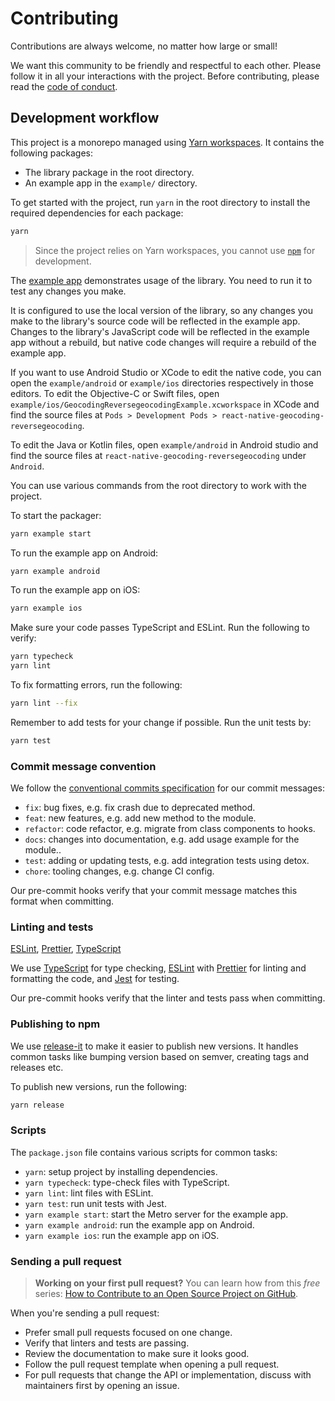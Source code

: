 # Contributing

Contributions are always welcome, no matter how large or small!

We want this community to be friendly and respectful to each other. Please follow it in all your interactions with the project. Before contributing, please read the [code of conduct](./CODE_OF_CONDUCT.md).

## Development workflow

This project is a monorepo managed using [Yarn workspaces](https://yarnpkg.com/features/workspaces). It contains the following packages:

- The library package in the root directory.
- An example app in the `example/` directory.

To get started with the project, run `yarn` in the root directory to install the required dependencies for each package:

```sh
yarn
```

> Since the project relies on Yarn workspaces, you cannot use [`npm`](https://github.com/npm/cli) for development.

The [example app](/example/) demonstrates usage of the library. You need to run it to test any changes you make.

It is configured to use the local version of the library, so any changes you make to the library's source code will be reflected in the example app. Changes to the library's JavaScript code will be reflected in the example app without a rebuild, but native code changes will require a rebuild of the example app.

If you want to use Android Studio or XCode to edit the native code, you can open the `example/android` or `example/ios` directories respectively in those editors. To edit the Objective-C or Swift files, open `example/ios/GeocodingReversegeocodingExample.xcworkspace` in XCode and find the source files at `Pods > Development Pods > react-native-geocoding-reversegeocoding`.

To edit the Java or Kotlin files, open `example/android` in Android studio and find the source files at `react-native-geocoding-reversegeocoding` under `Android`.

You can use various commands from the root directory to work with the project.

To start the packager:

```sh
yarn example start
```

To run the example app on Android:

```sh
yarn example android
```

To run the example app on iOS:

```sh
yarn example ios
```

Make sure your code passes TypeScript and ESLint. Run the following to verify:

```sh
yarn typecheck
yarn lint
```

To fix formatting errors, run the following:

```sh
yarn lint --fix
```

Remember to add tests for your change if possible. Run the unit tests by:

```sh
yarn test
```

### Commit message convention

We follow the [conventional commits specification](https://www.conventionalcommits.org/en) for our commit messages:

- `fix`: bug fixes, e.g. fix crash due to deprecated method.
- `feat`: new features, e.g. add new method to the module.
- `refactor`: code refactor, e.g. migrate from class components to hooks.
- `docs`: changes into documentation, e.g. add usage example for the module..
- `test`: adding or updating tests, e.g. add integration tests using detox.
- `chore`: tooling changes, e.g. change CI config.

Our pre-commit hooks verify that your commit message matches this format when committing.

### Linting and tests

[ESLint](https://eslint.org/), [Prettier](https://prettier.io/), [TypeScript](https://www.typescriptlang.org/)

We use [TypeScript](https://www.typescriptlang.org/) for type checking, [ESLint](https://eslint.org/) with [Prettier](https://prettier.io/) for linting and formatting the code, and [Jest](https://jestjs.io/) for testing.

Our pre-commit hooks verify that the linter and tests pass when committing.

### Publishing to npm

We use [release-it](https://github.com/release-it/release-it) to make it easier to publish new versions. It handles common tasks like bumping version based on semver, creating tags and releases etc.

To publish new versions, run the following:

```sh
yarn release
```

### Scripts

The `package.json` file contains various scripts for common tasks:

- `yarn`: setup project by installing dependencies.
- `yarn typecheck`: type-check files with TypeScript.
- `yarn lint`: lint files with ESLint.
- `yarn test`: run unit tests with Jest.
- `yarn example start`: start the Metro server for the example app.
- `yarn example android`: run the example app on Android.
- `yarn example ios`: run the example app on iOS.

### Sending a pull request

> **Working on your first pull request?** You can learn how from this _free_ series: [How to Contribute to an Open Source Project on GitHub](https://app.egghead.io/playlists/how-to-contribute-to-an-open-source-project-on-github).

When you're sending a pull request:

- Prefer small pull requests focused on one change.
- Verify that linters and tests are passing.
- Review the documentation to make sure it looks good.
- Follow the pull request template when opening a pull request.
- For pull requests that change the API or implementation, discuss with maintainers first by opening an issue.

